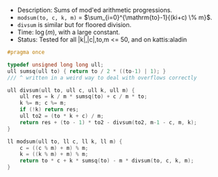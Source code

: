  * Description: Sums of mod'ed arithmetic progressions.
 * $\texttt{modsum(to, c, k, m)}$ = $\sum_{i=0}^{\mathrm{to}-1}{(ki+c) \% m}$.
 * $\texttt{divsum}$ is similar but for floored division.
 * Time: $\log(m)$, with a large constant.
 * Status: Tested for all |k|,|c|,to,m <= 50, and on kattis:aladin

```cpp
#pragma once

typedef unsigned long long ull;
ull sumsq(ull to) { return to / 2 * ((to-1) | 1); }
/// ^ written in a weird way to deal with overflows correctly

ull divsum(ull to, ull c, ull k, ull m) {
	ull res = k / m * sumsq(to) + c / m * to;
	k %= m; c %= m;
	if (!k) return res;
	ull to2 = (to * k + c) / m;
	return res + (to - 1) * to2 - divsum(to2, m-1 - c, m, k);
}

ll modsum(ull to, ll c, ll k, ll m) {
	c = ((c % m) + m) % m;
	k = ((k % m) + m) % m;
	return to * c + k * sumsq(to) - m * divsum(to, c, k, m);
}
```